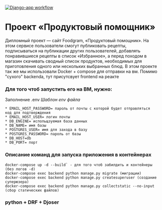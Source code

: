 [![Django-app workflow](https://github.com/iPROJEKT/foodgram-project-react/actions/workflows/main.yml/badge.svg)](https://github.com/iPROJEKT/foodgram-project-react/actions/workflows/main.yml)
# Проект «Продуктовый помощник»
Дипломный проект — сайт Foodgram, «Продуктовый помощник». На этом сервисе пользователи смогут публиковать рецепты, подписываться на публикации других пользователей, добавлять понравившиеся рецепты в список «Избранное», а перед походом в магазин скачивать сводный список продуктов, необходимых для приготовления одного или нескольких выбранных блюд. В этом проекте так же мы использовали Docker + compose для отправки на вм. Помимо "сухого" backenda, тут присутсвует frontend на реакте
### Для того чтоб запустить его на ВМ, нужно:
 Заполнение .env
*Шаблон env файла*
```
* EMAIL_HOST_PASSWORD= пароль от почты с которой будет отправляться код для подтверждения 
* EMAIL_HOST_USER= логин почты
* DB_ENGINE= испольщзуемая база данных
* DB_NAME= имя базы
* POSTGRES_USER= имя для захода в базу
* POSTGRES_PASSWORD= пароль от базы
* DB_HOST=db
* DB_PORT= порт
```
### Описание команд для запуска приложения в контейнерах
```
docker-compose up -d --build` - для того чтоб забилдить и контейнеры (без логов -d)
docker-compose exec backend python manage.py migrate (миграции)
docker-compose exec backend python manage.py createsuperuser (создание суперюзера)
docker-compose exec backend python manage.py collectstatic --no-input (сбор статических файлов)
```

### python + DRF + Djoser

